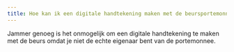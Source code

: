```yaml
---
title: Hoe kan ik een digitale handtekening maken met de beursportemonnee?
---
```


Jammer genoeg is het onmogelijk om een digitale handtekening te maken met de beurs omdat je niet de echte eigenaar bent van de portemonnee.